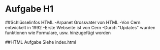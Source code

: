 # Aufgabe H1

##Schlüsselinfos HTML
-Arpanet Grossvater von HTML 
-Von Cern entwickelt in 1992
-Erste Webseite ist von Cern
-Durch "Updates" wurden funktionen wie Formulare, usw. hinzugefügt worden

##HTML Aufgabe
Siehe index.html
